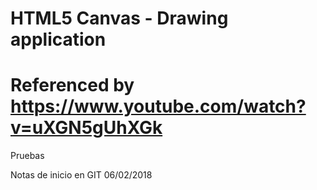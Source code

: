 # HTML5 Canvas - Drawing application
# Referenced by https://www.youtube.com/watch?v=uXGN5gUhXGk

Pruebas

Notas de inicio en GIT 06/02/2018